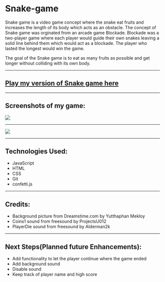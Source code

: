 # Snake-game
Snake game is a video game concept where the snake eat fruits and increases the length of its body which acts as an obstacle.
The concept of Snake game was orginated from an arcade game Blockade. Blockade was a two-player game where each player would guide their own snakes leaving a solid line behind them which would act as a blockade. The player who lasted the longest would win the game. 

The goal of the Snake game is to eat as many fruits as possible and get longer without colliding with its own body.
***

## [Play my version of Snake game here](http://snake-gamemyversion.surge.sh/)

***
## Screenshots of my game:
<img src = "https://i.imgur.com/xAiha7T.png">

***

<img src = "https://i.imgur.com/nPGfw6x.png">

***

## Technologies Used:
 * JavaScript 
 * HTML 
 * CSS
 * Git
 * confetti.js
  
***

## Credits:
* Background picture from Dreamstime.com by Yutthaphan Mekloy
* Coins1 sound from freesound by ProjectsU012
* PlayerDie sound from freesound by Alderman2k

***

## Next Steps(Planned future Enhancements): 
* Add functionality to let the player continue where the game ended
* Add background sound
* Disable sound
* Keep track of player name and high score